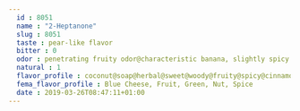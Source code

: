 ```yaml
---
  id : 8051
  name : "2-Heptanone"
  slug : 8051
  taste : pear-like flavor
  bitter : 0
  odor : penetrating fruity odor@characteristic banana, slightly spicy odor@banana-like fruity odor
  natural : 1
  flavor_profile : coconut@soap@herbal@sweet@woody@fruity@spicy@cinnamon
  fema_flavor_profile : Blue Cheese, Fruit, Green, Nut, Spice
  date : 2019-03-26T08:47:11+01:00
---
```



